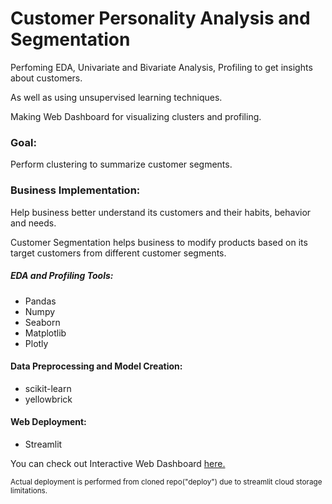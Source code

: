 # Customer Personality Analysis and Segmentation
Perfoming EDA, Univariate and Bivariate Analysis, Profiling to get insights about customers.

As well as using unsupervised learning techniques.

Making Web Dashboard for visualizing clusters and profiling.
### Goal:
Perform clustering to summarize customer segments.
### Business Implementation:
Help business better understand its customers and their habits, behavior and needs.

Customer Segmentation helps business to modify products based on its target customers from different customer segments.
##### EDA and Profiling Tools:

- Pandas 
- Numpy
- Seaborn 
- Matplotlib 
- Plotly

#### Data Preprocessing and Model Creation:

- scikit-learn
- yellowbrick

#### Web Deployment:

- Streamlit

You can check out Interactive Web Dashboard [here.](https://denysivanilov-deploy-webdashboard-4ukif5.streamlitapp.com/)

<sub>Actual deployment is performed from cloned repo("deploy") due to streamlit cloud storage limitations.</sub>